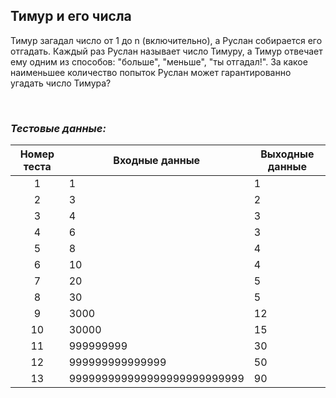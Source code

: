 ## Тимур и его числа

Тимур загадал число от 1 до n (включительно), а Руслан собирается его отгадать.
Каждый раз Руслан называет число Тимуру, а Тимур отвечает ему одним из способов:
"больше", "меньше", "ты отгадал!". За какое наименьшее количество попыток
Руслан может гарантированно угадать число Тимура?

<br>

### *Тестовые данные:*

| Номер теста | Входные данные              | Выходные данные |
|:-----------:|-----------------------------|-----------------|
|      1      | 1                           | 1               |
|      2      | 3                           | 2               |
|      3      | 4                           | 3               |
|      4      | 6                           | 3               |
|      5      | 8                           | 4               |
|      6      | 10                          | 4               |
|      7      | 20                          | 5               |
|      8      | 30                          | 5               |
|      9      | 3000                        | 12              |
|     10      | 30000                       | 15              |
|     11      | 999999999                   | 30              |
|     12      | 999999999999999             | 50              |
|     13      | 999999999999999999999999999 | 90              |